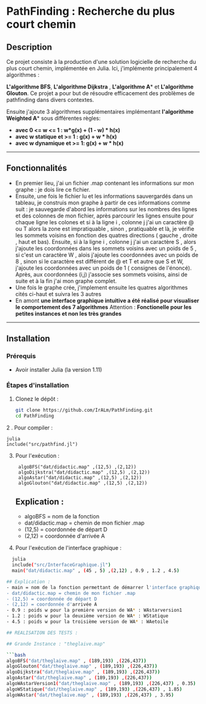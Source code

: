 # PathFinding : Recherche du plus court chemin

## Description

Ce projet consiste à la production d'une solution logicielle de recherche du plus court chemin, implémentée en Julia.
Ici, j'implémente principalement 4 algorithmes : 

**L'algorithme BFS**,  **L'algorithme Dijkstra** , **L'algorithme A*** et **L'algorithme Glouton**. Ce projet a pour but de résoudre efficacement des problèmes de pathfinding dans divers contextes.

Ensuite j'ajoute 3 algorithmes supplémentaires implémentant **l'algorithme Weighted A*** sous différentes règles:
 
- **avec 0 <= w <= 1 : w*g(x) + (1 - w) * h(x)**
- **avec w statique et >= 1 : g(x) + w * h(x)**
- **avec w dynamique et >= 1: g(x) + w * h(x)**

---

## Fonctionnalités

- En premier lieu, j'ai un fichier .map contenant les informations sur mon graphe : je dois lire ce fichier.
- Ensuite, une fois le fichier lu et les informations sauvergardés dans un tableau, je construis mon graphe à partir
  de ces informations comme suit : je sauvegarde d'abord les informations sur les nombres des lignes et des colonnes de mon fichier, après parcourir les lignes ensuite pour chaque ligne les colones et si à la ligne i , colonne j j'ai un caractère @ ou T alors la zone est impratiquable , sinon , pratiquable et là, je vérifie les sommets voisins en fonction des quatres directions ( gauche , droite , haut et bas). Ensuite, si à la ligne i , colonne j j'ai un caractère S , alors j'ajoute les coordonnées dans les sommets voisins avec un poids de 5 , si c'est un caractère W , alois j'ajoute les coordonnées avec un poids de 8 , sinon si le caractère est différent de @ et T et autre que S et W, j'ajoute les coordonnées avec un poids de 1 ( consignes de l'énoncé). Après, aux coordonnées (i,j) j'associe ses sommets voisins, ainsi de suite et à la fin j'ai mon graphe complet.
- Une fois le graphe crée, j'implement ensuite les quatres algorithmes cités ci-haut et suivra les 3 autres
- En amont **une interface graphique intuitive a été réalisé pour visualiser le comportement des 7 algorithmes**
  Attention : **Fonctionelle pour les petites instances et non les très grandes**
---

## Installation

### Prérequis

- Avoir installer Julia (la version 1.11)

### Étapes d'installation

1. Clonez le dépôt :
   ```bash
   git clone https://github.com/IrALm/PathFinding.git
   cd PathFinding
2 . Pour compiler :

    
    julia
    include("src/pathfind.jl")
    
3. Pour l'exécution :
   
        
        algoBFS("dat/didactic.map" ,(12,5) ,(2,12))
        algoDijkstra("dat/didactic.map" ,(12,5) ,(2,12))
        algoAstar("dat/didactic.map" ,(12,5) ,(2,12))
        algoGlouton("dat/didactic.map" ,(12,5) ,(2,12))
   
   ## Explication :
   - algoBFS = nom de la fonction
   - dat/didactic.map = chemin de mon fichier .map
   - (12,5) = coordonnée de départ D
   - (2,12) = coordonnée d'arrivée A

4. Pour l'exécution de l'interface graphique : 

  ```bash
    julia
    include("src/InterfaceGraphique.jl")
    main("dat/didactic.map" , (45 , 5) ,(2,12) , 0.9 , 1.2 , 4.5)

## Explication :
  - main = nom de la fonction permettant de démarrer l'interface graphique
  - dat/didactic.map = chemin de mon fichier .map
  - (12,5) = coordonnée de départ D
  - (2,12) = coordonnée d'arrivée A
  - 0.9 : poids w pour la première version de WA* : WAstarversion1
  - 1.2 : poids w pour la deuxième version de WA* : WStatique
  - 4.5 : poids w pour la troisième version de WA* : WAetoile

## REALISATION DES TESTS : 

## Grande Instance : "theglaive.map" 

```bash
algoBFS("dat/theglaive.map" , (189,193) ,(226,437))
algoGlouton("dat/theglaive.map" , (189,193) ,(226,437))
algoDijkstra("dat/theglaive.map" , (189,193) ,(226,437))
algoAstar("dat/theglaive.map" , (189,193) ,(226,437))
algoWAstarVersion1("dat/theglaive.map" , (189,193) ,(226,437) , 0.35)
algoWStatique("dat/theglaive.map" , (189,193) ,(226,437) , 1.85)
algoWAstar("dat/theglaive.map" , (189,193) ,(226,437) , 3.95)

